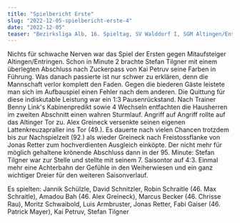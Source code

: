 ```yaml
---
title: "Spielbericht Erste"
slug: "2022-12-05-spielbericht-erste-4"
date: "2022-12-05"
teaser: "Bezirksliga Alb, 16. Spieltag, SV Walddorf I, SGM Altingen/Entringen I 4:3 (1:3)"
---
```

Nichts für schwache Nerven war das Spiel der Ersten gegen Mitaufsteiger Altingen/Entringen. Schon in Minute 2 brachte Stefan Tilgner mit einem überlegten Abschluss nach Zuckerpass von Kai Petruv seine Farben in Führung. Was danach passierte ist nur schwer zu erklären, denn die Mannschaft verlor komplett den Faden. Gegen die biederen Gäste leistete man sich im Aufbauspiel einen Fehler nach dem anderen. Die Quittung für diese indiskutable Leistung war ein 1:3 Pausenrückstand. Nach Trainer Benny Link's Kabinenpredikt sowie 4 Wechseln entfachten die Hausherren im zweiten Abschnitt einen wahren Sturmlauf. Angriff auf Angriff rollte auf das Altinger Tor zu. Alex Greineck versenkte seinen eigenen Lattenkreuzapraller ins Tor (49.). Es dauerte nach vielen Chancen trotzdem bis zur Nachspielzeit (92.) als wieder Greineck nach Freistossflanke von Jonas Retter zum hochverdienten Ausgleich einköpte. Der nicht mehr für möglich gehaltene krönende Abschluss dann in der 95. Minute: Stefan Tilgner war zur Stelle und stellte mit seinem 7. Saisontor auf 4:3. Einmal mehr eine Achterbahn der Gefühle in den Weiherwiesen und ein ganz wichtiger Dreier für den weiteren Saisonverlauf.

Es spielten: Jannik Schülzle, David Schnitzler, Robin Schraitle (46. Max Schraitle), Amadou Bah (46. Alex Greineck), Marcus Becker (46. Chrisse Rau), Moritz Schwaibold, Luis Armbruster, Jonas Retter, Fabi Gaiser (46. Patrick Mayer), Kai Petruv, Stefan Tilgner
